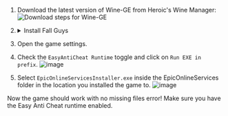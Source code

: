 1. Download the latest version of Wine-GE from Heroic's Wine Manager:  
   ![Download steps for Wine-GE](https://user-images.githubusercontent.com/34034631/193324230-1520111c-39a5-456a-af94-79992445c806.png)

2. <details>
   <summary>Install Fall Guys</summary>
   
   ![Download button of Fall Guys highlighted in the library](https://user-images.githubusercontent.com/34034631/193329396-c51f0596-fc38-42e4-83f6-1ca2f37e4928.png)  
   Make sure to select the version of Wine-GE you just downloaded here:  
   ![Install modal](https://user-images.githubusercontent.com/34034631/193329538-99186c27-ffd4-4b20-b790-04b8ab647c48.png)
   </details>

3. Open the game settings.

4. Check the `EasyAntiCheat Runtime` toggle and click on `Run EXE in prefix`.
   ![image](https://github.com/Heroic-Games-Launcher/HeroicGamesLauncher/assets/45927311/67727091-254d-4912-87d1-3d5dc3509fb5)

5. Select `EpicOnlineServicesInstaller.exe` inside the EpicOnlineServices folder in the location you installed the game to.
    ![image](https://github.com/Heroic-Games-Launcher/HeroicGamesLauncher/assets/45927311/a96b4c50-b866-4361-a070-cab8b364e238)

Now the game should work with no missing files error! Make sure you have the Easy Anti Cheat runtime enabled.